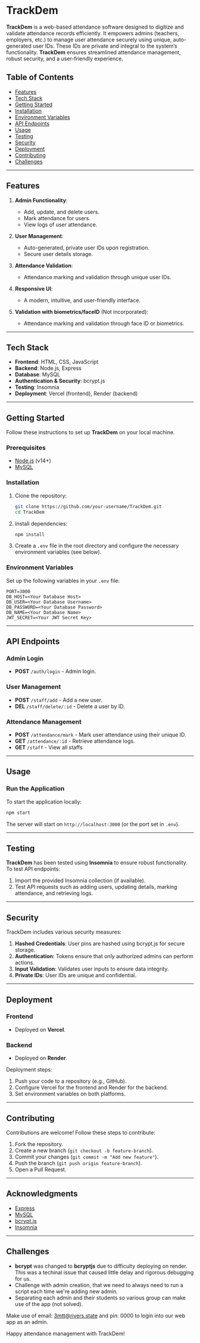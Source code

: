 # TrackDem  

**TrackDem** is a web-based attendance software designed to digitize and validate attendance records efficiently. It empowers admins (teachers, employers, etc.) to manage user attendance securely using unique, auto-generated user IDs. These IDs are private and integral to the system’s functionality. **TrackDem** ensures streamlined attendance management, robust security, and a user-friendly experience.  

## Table of Contents  

- [Features](#features)  
- [Tech Stack](#tech-stack)  
- [Getting Started](#getting-started)  
- [Installation](#installation)  
- [Environment Variables](#environment-variables)  
- [API Endpoints](#api-endpoints)  
- [Usage](#usage)  
- [Testing](#testing)  
- [Security](#security)  
- [Deployment](#deployment)  
- [Contributing](#contributing)
- [Challenges](#challenges)   

---  

## Features  

1. **Admin Functionality**:  
   - Add, update, and delete users.  
   - Mark attendance for users.  
   - View logs of user attendance.  

2. **User Management**:  
   - Auto-generated, private user IDs upon registration.  
   - Secure user details storage.  

3. **Attendance Validation**:  
   - Attendance marking and validation through unique user IDs.  

4. **Responsive UI**:  
   - A modern, intuitive, and user-friendly interface.

5. **Validation with biometrics/faceID** (Not incorporated):
   - Attendance marking and validation through face ID or biometrics.

---

## Tech Stack  

- **Frontend**: HTML, CSS, JavaScript  
- **Backend**: Node.js, Express  
- **Database**: MySQL  
- **Authentication & Security**: bcrypt.js  
- **Testing**: Insomnia  
- **Deployment**: Vercel (frontend), Render (backend)  

---

## Getting Started  

Follow these instructions to set up **TrackDem** on your local machine.  

### Prerequisites  

- [Node.js](https://nodejs.org/en/) (v14+)  
- [MySQL](https://www.mysql.com/)  

### Installation  

1. Clone the repository:  
   ```bash  
   git clone https://github.com/your-username/TrackDem.git  
   cd TrackDem  
   ```  

2. Install dependencies:  
   ```bash  
   npm install  
   ```  

3. Create a `.env` file in the root directory and configure the necessary environment variables (see below).  

### Environment Variables  

Set up the following variables in your `.env` file:  

```plaintext  
PORT=3000  
DB_HOST=<Your Database Host>  
DB_USER=<Your Database Username>  
DB_PASSWORD=<Your Database Password>  
DB_NAME=<Your Database Name>  
JWT_SECRET=<Your JWT Secret Key>  
```  

---

## API Endpoints  

### Admin Login

- **POST** `/auth/login` - Admin login.

### User Management  

- **POST** `/staff/add` - Add a new user.    
- **DEL** `/staff/delete/:id` - Delete a user by ID.  

### Attendance Management  

- **POST** `/attendance/mark` - Mark user attendance using their unique ID.  
- **GET** `/attendance/:id` - Retrieve attendance logs.
- **GET** `/staff` - View all staffs  

---

## Usage  

### Run the Application  

To start the application locally:  

```bash  
npm start  
```  

The server will start on `http://localhost:3000` (or the port set in `.env`).  

---

## Testing  

**TrackDem** has been tested using **Insomnia** to ensure robust functionality. To test API endpoints:  

1. Import the provided Insomnia collection (if available).  
2. Test API requests such as adding users, updating details, marking attendance, and retrieving logs.  

---

## Security  

TrackDem includes various security measures:  

1. **Hashed Credentials**: User pins are hashed using bcrypt.js for secure storage.  
2. **Authentication**: Tokens ensure that only authorized admins can perform actions.  
3. **Input Validation**: Validates user inputs to ensure data integrity.  
4. **Private IDs**: User IDs are unique and confidential.  

---

## Deployment  

### Frontend  

- Deployed on **Vercel**.  

### Backend  

- Deployed on **Render**.  

Deployment steps:  

1. Push your code to a repository (e.g., GitHub).  
2. Configure Vercel for the frontend and Render for the backend.  
3. Set environment variables on both platforms.  

---

## Contributing  

Contributions are welcome! Follow these steps to contribute:  

1. Fork the repository.  
2. Create a new branch (`git checkout -b feature-branch`).  
3. Commit your changes (`git commit -m "Add new feature"`).  
4. Push the branch (`git push origin feature-branch`).  
5. Open a Pull Request.  

---

## Acknowledgments  

- [Express](https://expressjs.com/)  
- [MySQL](https://www.mysql.com/)  
- [bcrypt.js](https://github.com/dcodeIO/bcrypt.js)  
- [Insomnia](https://insomnia.rest/)  

---

## Challenges 

- **bcrypt** was changed to **bcryptjs** due to difficulty deploying on render. This was a techinal issue that caused little delay and rigorous debugging for us.
- Challenge with admin creation, that we need to always need to run a script each time we're adding new admin.
- Separating each admin and their students so various group can make use of the app (not solved).


Make use of email: 3mtt@rivers.state and pin: 0000 to login into our web app as an admin. 

Happy attendance management with TrackDem!  
